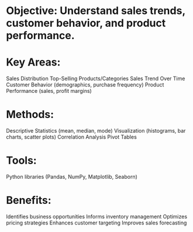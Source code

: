 # Objective: Understand sales trends, customer behavior, and product performance.
# Key Areas:
Sales Distribution
Top-Selling Products/Categories
Sales Trend Over Time
Customer Behavior (demographics, purchase frequency)
Product Performance (sales, profit margins)
# Methods:
Descriptive Statistics (mean, median, mode)
Visualization (histograms, bar charts, scatter plots)
Correlation Analysis
Pivot Tables
# Tools:
Python libraries (Pandas, NumPy, Matplotlib, Seaborn)
# Benefits:
Identifies business opportunities
Informs inventory management
Optimizes pricing strategies
Enhances customer targeting
Improves sales forecasting


